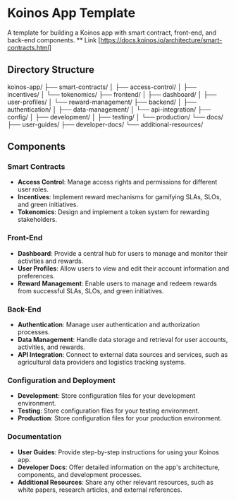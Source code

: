 # Koinos App Template

A template for building a Koinos app with smart contract, front-end, and back-end components.
** Link [https://docs.koinos.io/architecture/smart-contracts.html]
## Directory Structure
koinos-app/
├── smart-contracts/
│ ├── access-control/
│ ├── incentives/
│ └── tokenomics/
├── frontend/
│ ├── dashboard/
│ ├── user-profiles/
│ └── reward-management/
├── backend/
│ ├── authentication/
│ ├── data-management/
│ └── api-integration/
├── config/
│ ├── development/
│ ├── testing/
│ └── production/
└── docs/
├── user-guides/
├── developer-docs/
└── additional-resources/
## Components

### Smart Contracts

- **Access Control**: Manage access rights and permissions for different user roles.
- **Incentives**: Implement reward mechanisms for gamifying SLAs, SLOs, and green initiatives.
- **Tokenomics**: Design and implement a token system for rewarding stakeholders.

### Front-End

- **Dashboard**: Provide a central hub for users to manage and monitor their activities and rewards.
- **User Profiles**: Allow users to view and edit their account information and preferences.
- **Reward Management**: Enable users to manage and redeem rewards from successful SLAs, SLOs, and green initiatives.

### Back-End

- **Authentication**: Manage user authentication and authorization processes.
- **Data Management**: Handle data storage and retrieval for user accounts, activities, and rewards.
- **API Integration**: Connect to external data sources and services, such as agricultural data providers and logistics tracking systems.

### Configuration and Deployment

- **Development**: Store configuration files for your development environment.
- **Testing**: Store configuration files for your testing environment.
- **Production**: Store configuration files for your production environment.

### Documentation

- **User Guides**: Provide step-by-step instructions for using your Koinos app.
- **Developer Docs**: Offer detailed information on the app's architecture, components, and development processes.
- **Additional Resources**: Share any other relevant resources, such as white papers, research articles, and external references.
